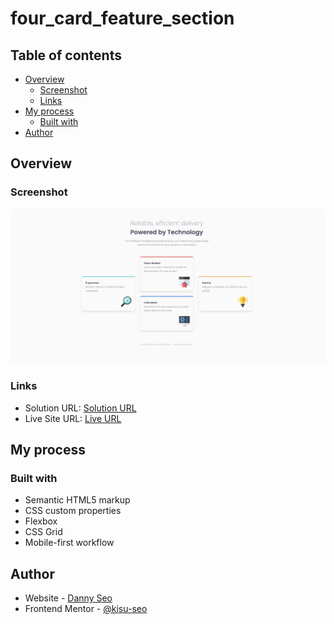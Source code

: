 # four_card_feature_section
 
## Table of contents

- [Overview](#overview)
  - [Screenshot](#screenshot)
  - [Links](#links)
- [My process](#my-process)
  - [Built with](#built-with)
- [Author](#author)

## Overview

### Screenshot

![Project Screenshot](./four_card_feature_section_screenshot.png)

### Links

- Solution URL: [Solution URL](https://github.com/kisu-seo/four_card_feature_section)
- Live Site URL: [Live URL](https://kisu-seo.github.io/four_card_feature_section/)

## My process

### Built with

- Semantic HTML5 markup
- CSS custom properties
- Flexbox
- CSS Grid
- Mobile-first workflow

## Author

- Website - [Danny Seo](https://github.com/kisu-seo)
- Frontend Mentor - [@kisu-seo](https://www.frontendmentor.io/profile/kisu-seo)